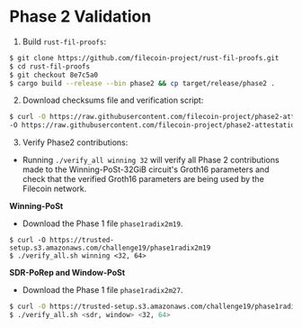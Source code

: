 # Phase 2 Validation

1. Build `rust-fil-proofs`:

```bash
$ git clone https://github.com/filecoin-project/rust-fil-proofs.git
$ cd rust-fil-proofs
$ git checkout 8e7c5a0
$ cargo build --release --bin phase2 && cp target/release/phase2 .
```

2. Download checksums file and verification script:

```bash
$ curl -O https://raw.githubusercontent.com/filecoin-project/phase2-attestations/master/b288702/b288702.b2sums \
-O https://raw.githubusercontent.com/filecoin-project/phase2-attestations/master/b288702/verify_all.sh && chmod +x verify_all.sh
```

3. Verify Phase2 contributions:

* Running `./verify_all winning 32` will verify all Phase 2 contributions made to the Winning-PoSt-32GiB circuit's Groth16 parameters and check that the verified Groth16 parameters are being used by the Filecoin network.

**Winning-PoSt**

* Download the Phase 1 file `phase1radix2m19`.

```
$ curl -O https://trusted-setup.s3.amazonaws.com/challenge19/phase1radix2m19
$ ./verify_all.sh winning <32, 64>
```

**SDR-PoRep and Window-PoSt**

* Download the Phase 1 file `phase1radix2m27`.

```bash
$ curl -O https://trusted-setup.s3.amazonaws.com/challenge19/phase1radix2m27
$ ./verify_all.sh <sdr, window> <32, 64>
```
